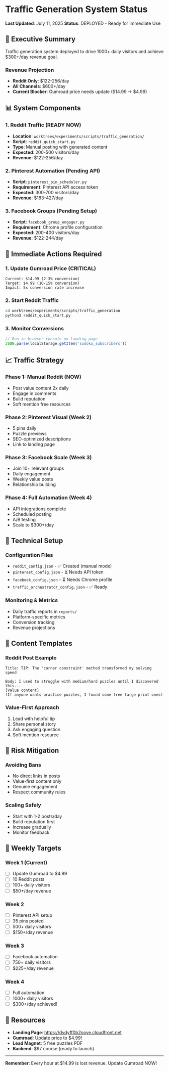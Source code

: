 # Traffic Generation System Status

**Last Updated**: July 11, 2025
**Status**: DEPLOYED - Ready for Immediate Use

## 🚀 Executive Summary

Traffic generation system deployed to drive 1000+ daily visitors and achieve $300+/day revenue goal.

### Revenue Projection
- **Reddit Only**: $122-256/day
- **All Channels**: $600+/day
- **Current Blocker**: Gumroad price needs update ($14.99 → $4.99)

## 📊 System Components

### 1. Reddit Traffic (READY NOW)
- **Location**: `worktrees/experiments/scripts/traffic_generation/`
- **Script**: `reddit_quick_start.py`
- **Type**: Manual posting with generated content
- **Expected**: 200-500 visitors/day
- **Revenue**: $122-256/day

### 2. Pinterest Automation (Pending API)
- **Script**: `pinterest_pin_scheduler.py`
- **Requirement**: Pinterest API access token
- **Expected**: 300-700 visitors/day
- **Revenue**: $183-427/day

### 3. Facebook Groups (Pending Setup)
- **Script**: `facebook_group_engager.py`
- **Requirement**: Chrome profile configuration
- **Expected**: 200-400 visitors/day
- **Revenue**: $122-244/day

## 🎯 Immediate Actions Required

### 1. Update Gumroad Price (CRITICAL)
```
Current: $14.99 (2-3% conversion)
Target: $4.99 (10-15% conversion)
Impact: 5x conversion rate increase
```

### 2. Start Reddit Traffic
```bash
cd worktrees/experiments/scripts/traffic_generation
python3 reddit_quick_start.py
```

### 3. Monitor Conversions
```javascript
// Run in browser console on landing page
JSON.parse(localStorage.getItem('sudoku_subscribers'))
```

## 📈 Traffic Strategy

### Phase 1: Manual Reddit (NOW)
- Post value content 2x daily
- Engage in comments
- Build reputation
- Soft mention free resources

### Phase 2: Pinterest Visual (Week 2)
- 5 pins daily
- Puzzle previews
- SEO-optimized descriptions
- Link to landing page

### Phase 3: Facebook Scale (Week 3)
- Join 10+ relevant groups
- Daily engagement
- Weekly value posts
- Relationship building

### Phase 4: Full Automation (Week 4)
- API integrations complete
- Scheduled posting
- A/B testing
- Scale to $300+/day

## 🔧 Technical Setup

### Configuration Files
- `reddit_config.json` - ✅ Created (manual mode)
- `pinterest_config.json` - ⏳ Needs API token
- `facebook_config.json` - ⏳ Needs Chrome profile
- `traffic_orchestrator_config.json` - ✅ Ready

### Monitoring & Metrics
- Daily traffic reports in `reports/`
- Platform-specific metrics
- Conversion tracking
- Revenue projections

## 📝 Content Templates

### Reddit Post Example
```
Title: TIP: The 'corner constraint' method transformed my solving speed

Body: I used to struggle with medium/hard puzzles until I discovered this...
[Value content]
(If anyone wants practice puzzles, I found some free large print ones)
```

### Value-First Approach
1. Lead with helpful tip
2. Share personal story
3. Ask engaging question
4. Soft mention resource

## 🚨 Risk Mitigation

### Avoiding Bans
- No direct links in posts
- Value-first content only
- Genuine engagement
- Respect community rules

### Scaling Safely
- Start with 1-2 posts/day
- Build reputation first
- Increase gradually
- Monitor feedback

## 📅 Weekly Targets

### Week 1 (Current)
- [ ] Update Gumroad to $4.99
- [ ] 10 Reddit posts
- [ ] 100+ daily visitors
- [ ] $50+/day revenue

### Week 2
- [ ] Pinterest API setup
- [ ] 35 pins posted
- [ ] 500+ daily visitors
- [ ] $150+/day revenue

### Week 3
- [ ] Facebook automation
- [ ] 750+ daily visitors
- [ ] $225+/day revenue

### Week 4
- [ ] Full automation
- [ ] 1000+ daily visitors
- [ ] $300+/day achieved!

## 🔗 Resources

- **Landing Page**: https://dvdyff0b2oove.cloudfront.net
- **Gumroad**: Update price to $4.99!
- **Lead Magnet**: 5 free puzzles PDF
- **Backend**: $97 course (ready to launch)

---

**Remember**: Every hour at $14.99 is lost revenue. Update Gumroad NOW!
